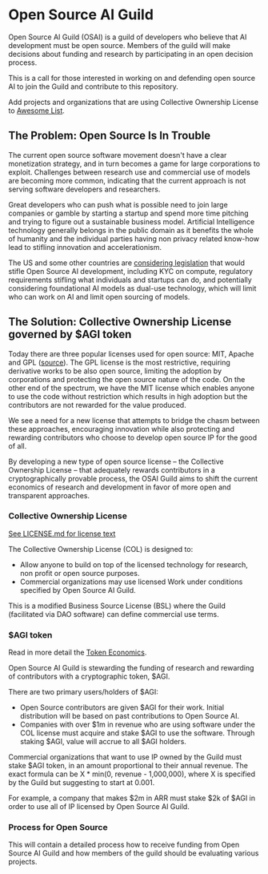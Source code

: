 # Open Source AI Guild

Open Source AI Guild (OSAI) is a guild of developers who believe that AI development must be open source. Members of the guild will make decisions about funding and research by participating in an open decision process.

This is a call for those interested in working on and defending open source AI to join the Guild and contribute to this repository.

Add projects and organizations that are using Collective Ownership License to [Awesome List](./awesome.md).

## The Problem: Open Source Is In Trouble

The current open source software movement doesn't have a clear monetization strategy, and in turn becomes a game for large corporations to exploit. Challenges between research use and commercial use of models are becoming more common, indicating that the current approach is not serving software developers and researchers.

Great developers who can push what is possible need to join large companies or gamble by starting a startup and spend more time pitching and trying to figure out a sustainable business model. Artificial Intelligence technology generally belongs in the public domain as it benefits the whole of humanity and the individual parties having non privacy related know-how lead to stifling innovation and accelerationism.

The US and some other countries are [considering legislation](https://www.whitehouse.gov/briefing-room/statements-releases/2023/10/30/fact-sheet-president-biden-issues-executive-order-on-safe-secure-and-trustworthy-artificial-intelligence/) that would stifle Open Source AI development, including KYC on compute, regulatory requirements stifling what individuals and startups can do, and potentially considering foundational AI models as dual-use technology, which will limit who can work on AI and limit open sourcing of models. 

## The Solution: Collective Ownership License governed by $AGI token

Today there are three popular licenses used for open source: MIT, Apache and GPL ([source](https://www.mend.io/blog/open-source-licenses-trends-and-predictions/)). The GPL license is the most restrictive, requiring derivative works to be also open source, limiting the adoption by corporations and protecting the open source nature of the code. On the other end of the spectrum, we have the MIT license which enables anyone to use the code without restriction which results in high adoption but the contributors are not rewarded for the value produced. 

We see a need for a new license that attempts to bridge the chasm between these approaches, encouraging innovation while also protecting and rewarding contributors who choose to develop open source IP for the good of all. 

By developing a new type of open source license – the Collective Ownership License – that adequately rewards contributors in a cryptographically provable process, the OSAI Guild aims to shift the current economics of research and development in favor of more open and transparent approaches. 

### Collective Ownership License

[See LICENSE.md for license text](./LICENSE.md)

The Collective Ownership License (COL) is designed to:
 - Allow anyone to build on top of the licensed technology for research, non profit or open source purposes.
 - Commercial organizations may use licensed Work under conditions specified by Open Source AI Guild. 

This is a modified Business Source License (BSL) where the Guild (facilitated via DAO software) can define commercial use terms.

### $AGI token

Read in more detail the [Token Economics](./token-economics.md).

Open Source AI Guild is stewarding the funding of research and rewarding of contributors with a cryptographic token, $AGI. 

There are two primary users/holders of $AGI: 
 - Open Source contributors are given $AGI for their work. Initial distribution will be based on past contributions to Open Source AI.
 - Companies with over $1m in revenue who are using software under the COL license must acquire and stake $AGI to use the software. Through staking $AGI, value will accrue to all $AGI holders.

Commercial organizations that want to use IP owned by the Guild must stake $AGI token, in an amount proportional to their annual revenue. The exact formula can be X * min(0, revenue - 1,000,000), where X is specified by the Guild but suggesting to start at 0.001. 

For example, a company that makes $2m in ARR must stake $2k of $AGI in order to use all of IP licensed by Open Source AI Guild.

### Process for Open Source

This will contain a detailed process how to receive funding from Open Source AI Guild and how members of the guild should be evaluating various projects.
